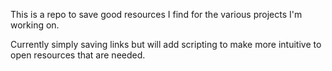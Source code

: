 This is a repo to save good resources I find for the various projects I'm working on.

Currently simply saving links but will add scripting to make more intuitive to open resources that are needed.
